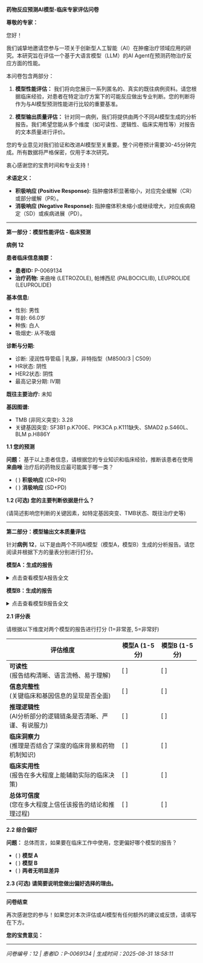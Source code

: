 **药物反应预测AI模型-临床专家评估问卷**

**尊敬的专家：**

您好！

我们诚挚地邀请您参与一项关于创新型人工智能（AI）在肿瘤治疗领域应用的研究。本研究旨在评估一个基于大语言模型（LLM）的AI Agent在预测药物治疗反应方面的性能。

本问卷包含两部分：

1. **模型性能评估：** 我们将向您展示一系列匿名的、真实的既往病例资料。请您根据临床经验，对患者在特定治疗方案下的可能反应做出专业判断。您的判断将作为与AI模型预测性能进行比较的重要基准。

2. **模型输出质量评估：** 针对同一病例，我们将提供由两个不同AI模型生成的分析报告。我们希望您能从多个维度（如可读性、逻辑性、临床实用性等）对报告的文本质量进行评价。

您的专业意见对我们验证和改进AI模型至关重要。整个问卷预计需要30-45分钟完成。所有数据将严格保密，仅用于本次研究。

衷心感谢您的宝贵时间和专业支持！

**术语定义：**

- **积极响应 (Positive Response):** 指肿瘤体积显著缩小，对应完全缓解（CR）或部分缓解（PR）。
- **消极响应 (Negative Response):** 指肿瘤体积未缩小或继续增大，对应疾病稳定（SD）或疾病进展（PD）。

---

**第一部分：模型性能评估 - 临床预测**

**病例 12**

**患者临床信息摘要：**

- **患者ID:** P-0069134
- **治疗药物:** 来曲唑 (LETROZOLE), 帕博西尼 (PALBOCICLIB), LEUPROLIDE (LEUPROLIDE)

**基本信息:**
- 性别: 男性
- 年龄: 66.0岁
- 种族: 白人
- 吸烟史: 从不吸烟

**诊断与分期:**
- 诊断: 浸润性导管癌 | 乳腺，非特指型（M8500/3 | C509）
- HR状态: 阴性
- HER2状态: 阴性
- 最高记录分期: IV期

**既往主要治疗:**
未知

**基因图谱:**
- TMB (非同义突变): 3.28
- 关键基因突变: SF3B1 p.K700E、PIK3CA p.K111缺失、SMAD2 p.S460L、BLM p.H886Y

**1.1 您的预测**

**问题：** 基于以上患者信息，请根据您的专业知识和临床经验，推断该患者在使用 **来曲唑** 治疗后的药物反应最可能属于哪一类？

- ( ) **积极响应** (CR+PR)
- ( ) **消极响应** (SD+PD)

**1.2 (可选) 您的主要判断依据是什么？**

(请简述影响您判断的关键因素，如特定基因突变、TMB状态、既往治疗史等)

---

**第二部分：模型输出文本质量评估**

针对**病例 12**，以下是由两个不同AI模型（模型A，模型B）生成的分析报告。请您阅读并根据下方的量表分别进行打分。

**模型A：生成的报告**

<details>
<summary>点击查看模型A报告全文</summary>

**精准肿瘤学报告**  

---  

**1. 患者与治疗信息**  
- **患者ID:** P-0069134  
- **治疗药物:** 来曲唑 (LETROZOLE)、哌柏西利 (PALBOCICLIB)、亮丙瑞林 (LEUPROLIDE)  

---  

**2. 药物信息**  
- **来曲唑 (LETROZOLE)**  
  - *描述:* 口服非甾体II型芳香化酶抑制剂。  
  - *作用机制:* 抑制芳香化酶，减少雌激素合成。  

- **哌柏西利 (PALBOCICLIB)**  
  - *描述:* 靶向细胞周期机制的哌嗪吡啶并嘧啶类化合物。  
  - *作用机制:* CDK4/6抑制剂（IC50: 9–15 nmol/L）。  

- **亮丙瑞林 (LEUPROLIDE)**  
  - *描述:* 合成GnRH类似物。  
  - *作用机制:* 调节下丘脑-垂体-性腺轴。  

---  

**3. 临床与诊断信息**  
- **人口统计学:** 男性，66岁，白种人，族裔未知，无吸烟史。  
- **分期:** IV期（远处转移/全身性疾病）。  
- **实验室结果:**  
  - CEA: 15.9 ng/ml（基线值: 17.3 ng/ml）。  
  - CA 15-3: 86 单位/ml（基线值: 88 单位/ml）。  
- **既往用药:** 无。  
- **受体状态:** HR阴性，HER2阴性。  
- **诊断:** 浸润性导管癌（乳腺，非特指型；M8500/3 | C509）。  

---  

**4. 样本与基因图谱**  
- **样本P-0069134-T01-IM7（原发性乳腺肿瘤）:**  
  - **癌症类型:** 乳腺浸润性导管癌。  
  - **微卫星不稳定性(MSI)状态:** 稳定（MSS；评分: 0.88）。  
  - **肿瘤突变负荷(TMB):** 3.28个非同义突变/Mb。  
  - **基因突变:**  
    - SF3B1 p.K700E  
    - PIK3CA p.K111缺失  
    - SMAD2 p.S460L  
    - BLM p.H886Y  
  - **结构变异:**  
    - INPPL1-SHANK2倒位（外显子中部融合）。  

---  

**5. AI生成分析**  
**预测治疗反应评分:** 0.420 / 1.0  
*(分数越接近1，表示治疗积极响应的可能性越高。)*  

**推理依据**  
1. **遗传因素:**  
   - *PIK3CA p.K111缺失:* 可能通过替代通路激活降低对哌柏西利的敏感性。  
   - *SMAD2 p.S460L:* 可能导致对来曲唑的mTOR相关效应产生耐药性。  
   - *BLM p.H886Y:* 可能通过DNA修复失调促进肿瘤异质性。  

2. **临床决定因素:**  
   - *IV期:* 侵袭性疾病可能降低治疗效果。  
   - *HR阴性状态:* 限制内分泌治疗效用，但来曲唑仍可能抑制雌激素合成。  
   - *CA 15-3升高:* 提示疾病持续进展。  
   - *低TMB/MSS:* 表明新抗原负荷有限且基因组稳定。  

**注:** 该分数反映了AI模型基于现有数据的评估。建议进行临床验证。  

---  
*保留原始医学逻辑；冗余文本已删除。*

</details>

**模型B：生成的报告**

<details>
<summary>点击查看模型B报告全文</summary>

**精准肿瘤学报告**  

---  

### **1. 患者与治疗信息**  
- **患者ID:** P-0069134  
- **治疗药物:** 来曲唑 (LETROZOLE), 帕博西尼 (PALBOCICLIB), 亮丙瑞林 (LEUPROLIDE)  

---  

### **2. 药物信息**  

**来曲唑 (LETROZOLE)**  
- **描述:** 来曲唑（CGS 20267）是一种口服非甾体类II型芳香化酶抑制剂，首次于1990年文献报道。  
- **作用机制:** 来曲唑是非甾体类II型芳香化酶抑制剂。  

**帕博西尼 (PALBOCICLIB)**  
- **描述:** 帕博西尼是一种哌嗪吡啶并嘧啶类化合物，作用于细胞周期机制。  
- **作用机制:** 帕博西尼是细胞周期蛋白依赖性激酶4/6（CDK4/6）抑制剂，通过结合ATP口袋发挥作用，IC50值为9-15 nmol/L。  

**亮丙瑞林 (LEUPROLIDE)**  
- **描述:** 亮丙瑞林是一种合成的9肽促性腺激素释放激素（GnRH）类似物。  
- **作用机制:** 促性腺激素释放激素（GnRH）是一种天然存在的十肽，可调节下丘脑-垂体-性腺（HPG）轴。  

---  

### **3. 临床与诊断信息**  
- **性别:** 男性  
- **年龄:** 66.0岁  
- **种族:** 白人  
- **族裔:** 是否西班牙裔未知  
- **吸烟史:** 从不吸烟  
- **分期（最高记录）:** IV期  
- **既往用药状态:** 无  
- **HR状态:** 阴性  
- **HER2状态:** 阴性  
- **诊断:** 浸润性导管癌 | 乳腺，非特指型（M8500/3 | C509）  
- **临床组别:** 4  
- **病理组别:** 4  
- **衍生分期:** IV期  
- **摘要:** 远处转移/全身性疾病  

**实验室结果**  
- CEA: 15.9 ng/ml（治疗后0天） | 17.3 ng/ml（治疗前21天）  
- CA 15-3: 86 U/ml（治疗后0天） | 88 U/ml（治疗前21天）  

---  

### **4. 样本与基因图谱**  
- **样本ID:** P-0069134-T01-IM7（治疗前33天）  
- **癌症类型:** 乳腺癌  
- **癌症详细类型:** 乳腺浸润性导管癌  
- **原发部位:** 乳腺  
- **样本类型:** 原发灶  
- **MSI状态:** 微卫星稳定（MSS）  
- **MSI评分:** 0.88  
- **TMB（非同义突变）:** 3.28  
- **基因突变:** SF3B1 p.K700E、PIK3CA p.K111缺失、SMAD2 p.S460L、BLM p.H886Y  
- **结构变异:** INPPL1-SHANK2倒位（蛋白融合：外显子中部{INPPL1:SHANK2}）  

---  

### **5. AI生成分析**  
**预测治疗反应评分:** 0.426 / 1.0  
（分数越接近1，表示积极响应的可能性越高。）  

**推理依据**  
- **基因突变与药物机制:**  
  - *PIK3CA*（p.K111缺失）和*SF3B1*（p.K700E）突变与来曲唑等芳香化酶抑制剂的耐药性相关。  
  - *PIK3CA*突变激活PI3K/AKT/mTOR通路，促进细胞存活与增殖。  
  - *SF3B1*突变改变RNA剪接，可能导致治疗耐药。  
  - 在*PIK3CA*突变肿瘤中，来曲唑疗效受限，因PI3K通路代偿性激活。  

- **激素受体状态与药物适用性:**  
  - HR阴性（ER/PR阴性）使来曲唑无效，因其依赖雌激素抑制激素敏感性肿瘤。  
  - 帕博西尼（CDK4/6抑制剂）通常用于HR阳性乳腺癌，对HR阴性肿瘤获益有限。  

- **肿瘤微环境与生物标志物:**  
  - 微卫星稳定（MSS）且TMB低（3.28突变/Mb），提示新抗原负荷有限且免疫原性降低。  
  - 无HER2扩增，排除HER2靶向治疗。  

- **临床背景:**  
  - IV期转移性疾病伴CEA和CA 15-3水平升高，提示疾病进展迅速。  
  - 既往未接受治疗并未改善预测反应，因存在内在耐药机制（如*PIK3CA*突变）。  

**注:** 该分数反映了AI模型基于现有遗传和临床数据的评估。建议进行临床验证。  

---  
*报告结束*

</details>

**2.1 评分表**

请根据以下维度对两个模型的报告进行打分 (1=非常差, 5=非常好)

| **评估维度** | **模型A (1-5分)** | **模型B (1-5分)** |
|-------------|------------------|------------------|
| **可读性**<br>(报告结构清晰、语言流畅、易于理解) | [ ] | [ ] |
| **信息完整性**<br>(关键临床和基因信息的呈现是否全面) | [ ] | [ ] |
| **推理逻辑性**<br>(AI分析部分的逻辑链条是否清晰、严谨、有说服力) | [ ] | [ ] |
| **临床洞察力**<br>(推理是否结合了深度的临床背景和药物机制知识) | [ ] | [ ] |
| **临床实用性**<br>(报告在多大程度上能辅助实际的临床决策) | [ ] | [ ] |
| **总体可信度**<br>(您在多大程度上信任该报告的结论和推理过程) | [ ] | [ ] |

**2.2 综合偏好**

**问题：** 总体而言，如果要在临床工作中使用，您更偏好哪个模型的报告？

- ( ) **模型 A**
- ( ) **模型 B**
- ( ) **两者无明显差异**

**2.3 (可选) 请简要说明您做出偏好选择的理由。**

---

**问卷结束**

再次感谢您的参与！如果您对本次评估或AI模型有任何额外的建议或反馈，请填写在下方。

**您的宝贵意见：**

---

*问卷编号：12 | 患者ID：P-0069134 | 生成时间：2025-08-31 18:58:11*
